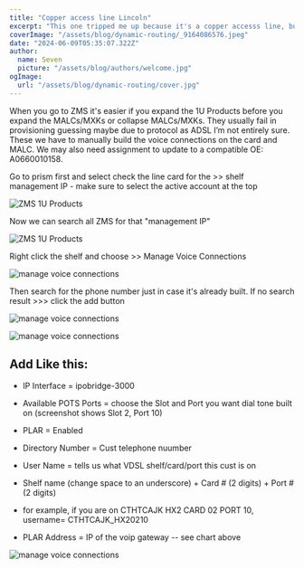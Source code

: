 ```yaml
---
title: "Copper access line Lincoln"
excerpt: "This one tripped me up because it's a copper accesss line, but it has to be built in a fiber OE in lincoln, so it's in ZMS"
coverImage: "/assets/blog/dynamic-routing/_9164086576.jpeg"
date: "2024-06-09T05:35:07.322Z"
author:
  name: Seven
  picture: "/assets/blog/authors/welcome.jpg"
ogImage:
  url: "/assets/blog/dynamic-routing/cover.jpg"
---
```


When you go to ZMS it's easier if you expand the 1U Products before you expand the MALCs/MXKs or collapse MALCs/MXKs. They usually fail in provisioning guessing maybe due to protocol as ADSL I’m not entirely sure.
These we have to manually build the voice connections on the card and MALC. We may also need assignment to update to a compatible OE: A0660010158.

Go to prism first and select check the line card for the >> shelf management IP - make sure to select the active account at the top 

![ZMS 1U Products](/assets/blog/dynamic-routing/_prism_line_card.jpg)

Now we can search all ZMS for that "management IP"

![ZMS 1U Products](/assets/blog/dynamic-routing/_zms2.jpg)

Right click the shelf and choose >> Manage Voice Connections

![manage voice connections](/assets/blog/dynamic-routing/_manage_voice_connections.jpg)

Then search for the phone number just in case it's already built. If no search result >>> click the add button


![manage voice connections](/assets/blog/dynamic-routing/_search_for_phone_number.jpg)

![manage voice connections](/assets/blog/dynamic-routing/_OE_IP.jpg)

## Add Like this:

- IP Interface = ipobridge-3000
- Available POTS Ports = choose the Slot and Port you want dial tone built on (screenshot shows Slot 2, Port 10)
- PLAR = Enabled
- Directory Number = Cust telephone nuumber
- User Name = tells us what VDSL shelf/card/port this cust is on

- Shelf name (change space to an underscore) + Card # (2 digits) + Port # (2 digits)
- for example, if you are on CTHTCAJK HX2 CARD 02 PORT 10, username= CTHTCAJK_HX20210
- PLAR Address = IP of the voip gateway -- see chart above


![manage voice connections](/assets/blog/dynamic-routing/_add2.jpg)


